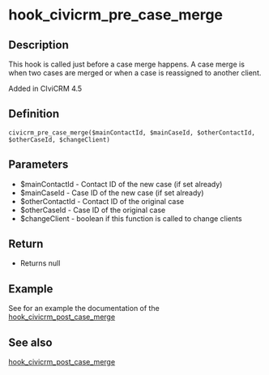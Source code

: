 # hook_civicrm_pre_case_merge

## Description

This hook is called just before a case merge happens. A case merge is
when two cases are merged or when a case is reassigned to another
client.

Added in CIviCRM 4.5

## Definition

    civicrm_pre_case_merge($mainContactId, $mainCaseId, $otherContactId, $otherCaseId, $changeClient)

## Parameters

-   $mainContactId - Contact ID of the new case (if set already)
-   $mainCaseId - Case ID of the new case (if set already)
-   $otherContactId - Contact ID of the original case
-   $otherCaseId - Case ID of the original case
-   $changeClient - boolean if this function is called to change
    clients

## Return

-   Returns null

## Example

See for an example the documentation of the
[hook_civicrm_post_case_merge](https://wiki.civicrm.org/confluence/display/CRMDOC/hook_civicrm_post_case_merge)

## See also

[hook_civicrm_post_case_merge](https://wiki.civicrm.org/confluence/display/CRMDOC/hook_civicrm_post_case_merge)
